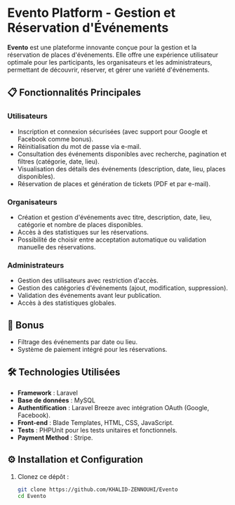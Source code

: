 # Evento Platform - Gestion et Réservation d'Événements

**Evento** est une plateforme innovante conçue pour la gestion et la réservation de places d'événements. Elle offre une expérience utilisateur optimale pour les participants, les organisateurs et les administrateurs, permettant de découvrir, réserver, et gérer une variété d'événements.

## 📋 Fonctionnalités Principales

### Utilisateurs
- Inscription et connexion sécurisées (avec support pour Google et Facebook comme bonus).
- Réinitialisation du mot de passe via e-mail.
- Consultation des événements disponibles avec recherche, pagination et filtres (catégorie, date, lieu).
- Visualisation des détails des événements (description, date, lieu, places disponibles).
- Réservation de places et génération de tickets (PDF et par e-mail).

### Organisateurs
- Création et gestion d'événements avec titre, description, date, lieu, catégorie et nombre de places disponibles.
- Accès à des statistiques sur les réservations.
- Possibilité de choisir entre acceptation automatique ou validation manuelle des réservations.

### Administrateurs
- Gestion des utilisateurs avec restriction d'accès.
- Gestion des catégories d'événements (ajout, modification, suppression).
- Validation des événements avant leur publication.
- Accès à des statistiques globales.

## 🚀 Bonus
- Filtrage des événements par date ou lieu.
- Système de paiement intégré pour les réservations.

## 🛠️ Technologies Utilisées
- **Framework** : Laravel
- **Base de données** : MySQL
- **Authentification** : Laravel Breeze avec intégration OAuth (Google, Facebook).
- **Front-end** : Blade Templates, HTML, CSS, JavaScript.
- **Tests** : PHPUnit pour les tests unitaires et fonctionnels.
- **Payment Method** : Stripe.

## ⚙️ Installation et Configuration

1. Clonez ce dépôt :
   ```bash
   git clone https://github.com/KHALID-ZENNOUHI/Evento
   cd Evento
